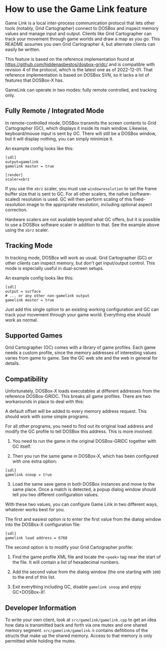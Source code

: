 How to use the Game Link feature
================================

Game Link is a local inter-process communication protocol that lets other
tools (notably, Grid Cartographer) connect to DOSBox and inspect memory
values and manage input and output. Clients like Grid Cartographer can track
your movement through game worlds and draw a map as you go. This README
assumes you own Grid Cartographer 4, but alternate clients can easily be
written.

This feature is based on the reference implementation found at
https://github.com/hiddenasbestos/dosbox-gridc/ and is compatible with
revision 4 of the protocol, which is the latest one as of 2022-12-01. That
reference implementation is based on DOSBox SVN, so it lacks a lot of
features that DOSBox-X has.

GameLink can operate in two modes: fully remote controlled, and tracking
only.


Fully Remote / Integrated Mode
------------------------------

In remote-controlled mode, DOSBox transmits the screen contents to Grid
Cartographer (GC), which displays it inside its main window. Likewise,
keyboard/mouse input is sent by GC. There will still be a DOSBox window, but
it will display nothing, you can simply minimize it.

An example config looks like this:

```
[sdl]
output=gamelink
gamelink master = true

[render]
scaler=xbrz
```

If you use the `xbrz` scaler, you must use `windowresolution` to set the frame
buffer size that is sent to GC. For all other scalers, the native
(software-scaled) resolution is used. GC will then perform scaling of this
fixed-resolution image to the appropriate resolution, including optional
aspect correction.

Hardware scalers are not available beyond what GC offers, but it is possible
to use a DOSBox software scaler in addition to that. See the example above
using the `xbrz` scaler.



Tracking Mode
-------------

In tracking mode, DOSBox will work as usual. Grid Cartographer (GC) or other
clients can inspect memory, but don't get input/output control. This mode is
especially useful in dual-screen setups.

An example config looks like this:

```
[sdl]
output = surface
# ... or any other non-gamelink output
gamelink master = true
```

Just add this single option to an existing working configuration and GC can
track your movement through your game world. Everything else should work as
normal.



Supported Games
---------------

Grid Cartographer (GC) comes with a library of game profiles. Each game needs
a custom profile, since the memory addresses of interesting values varies
from game to game. See the GC web site and the web in general for details.



Compatibility
-------------

Unfortunately, DOSBox-X loads executables at different addresses from the
reference DOSBox-GRIDC. This breaks all game profiles. There are two
workarounds in place to deal with this:

A default offset will be added to every memory address request. This should
work with some simple programs.

For all other programs, you need to find out its original load address and
modify the GC profile to tell DOSBox this address.  This is more involved:


1. You need to run the game in the original DOSBox-GRIDC together with GC
itself.

2. Then you run the same game in DOSBox-X, which has been configured with one
extra option:

```
[sdl]
gamelink snoop = true
```

3. Load the same save game in both DOSBox instances and move to the same
place. Once a match is detected, a popup dialog window should tell you two
different configuration values.

With these two values, you can configure Game Link in two different ways,
whatever works best for you.

The first and easiest option is to enter the first value from the dialog
window into the DOSBox-X configuration file:

```
[sdl]
gamelink load address = 6768
```

The second option is to modify your Grid Cartographer profile:

1. Find the game profile XML file and locate the `<peek>` tag near the start
of the file. It will contain a list of hexadecimal numbers.

2. Add the second value from the dialog window (the one starting with `100`)
to the end of this list.

3. Exit everything including GC, disable `gamelink snoop` and enjoy
GC+DOSBox-X!




Developer Information
---------------------

To write your own client, look at `src/gamelink/gamelink.cpp` to get an idea
how data is transmitted back and forth via one mutex and one shared memory
segment. `src/gamelink/gamelink.h` contains defititions of the structs that
make up the shared memory. Access to that memory is only permitted while
holding the mutex.
